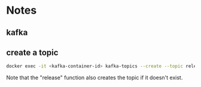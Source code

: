 # Notes

## kafka
## create a topic
```bash
docker exec -it <kafka-container-id> kafka-topics --create --topic releases --bootstrap-server localhost:9092 --partitions 1 --replication-factor 1
```
Note that the "release"  function also creates the topic if it doesn't exist.